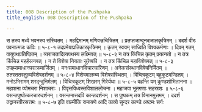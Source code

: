 ```yaml
---
title: 008 Description of the Pushpaka
title_english: 008 Description of the Pushpaka

---
```

<div class="audioEmbed"  caption="श्रीराम-हरिसीताराममूर्ति-घनपाठिभ्यां वचनम्" src="https://archive.org/download/Ramayana-recitation-Sriram-harisItArAmamUrti-Ghanapaati-v2/Kanda_5/Kanda_5_SK-008-Description_of_the_Pushpaka.mp3"></div>
स तस्य मध्ये भवनस्य संस्थितम् ।  
महद्विमानम् मणिवज्रचित्रितम् ।  
प्रतप्तजाम्बूनदजालकृत्रिमम् ।  
ददर्श वीरः पवनात्मजः कपिः ॥ ५-८-१  
तदप्रमेयाप्रतिकारकृत्रिमम् ।  
कृतम् स्वयम् साध्विति विश्वकर्मणाः ।  
दिवम् गतम् वायुपथप्रतिष्ठितम् ।  
व्यराजतादित्यपथस्य लक्ष्मिवत् ॥ ५-८-२  
न तत्र किंचिन्न कृतम् प्रयत्नतो ।  
न तत्र किंचिन्न महर्हरत्नवत् ।  
न ते विशेषा नियताः सुरेष्वपि ।  
न तत्र किंचिन्न महाविशेषवत् ॥ ५-८-३  
तपह्समाधानपराक्रमार्जितम् ।  
मनःसमाधानविचारचारिणम् ।  
अनेकसंस्थानविषेषनिर्मितम् ।  
ततस्ततस्तुल्यविशेषदर्शनम् ॥ ५-८-४  
विशेषमालम्ब्य विशेषसंस्थितम् ।  
विचित्रकूटम् बहुकूटमण्डितम् ।  
मनोऽभिरामम् शरद्न्दुनिर्मलम् ।  
विचित्रकूटम् शिखरम् गिरेर्यथा ॥ ५-८-५  
वहन्ति यम् कुण्डशोभितानना ।  
महाशना व्योमचरा निशाचराः ।  
विवृत्तविध्वस्तविशाललोचना ।  
महाजवा भूतगणाः सहस्रशः ॥ ५-८-६  
वसन्तपुष्पोत्करचारुदर्शनम् ।  
वसन्तमासदपि कान्तदर्शनम् ।  
स पुष्पकम् तत्र विमानमुत्तमम् ।  
ददर्श तद्वानरवीरसत्तमः ॥ ५-८-७  
इति वाल्मीकि रामायणे आदि काव्ये सुन्दर काण्डे अष्टमः सर्गः